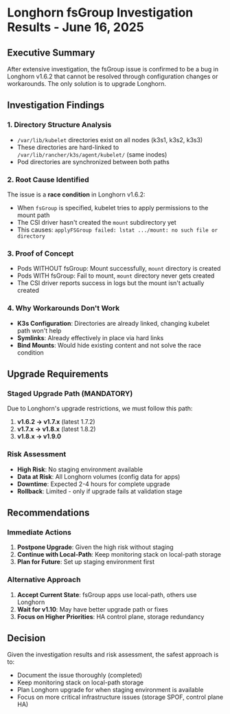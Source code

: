 # Longhorn fsGroup Investigation Results - June 16, 2025

## Executive Summary
After extensive investigation, the fsGroup issue is confirmed to be a bug in Longhorn v1.6.2 that cannot be resolved through configuration changes or workarounds. The only solution is to upgrade Longhorn.

## Investigation Findings

### 1. Directory Structure Analysis
- `/var/lib/kubelet` directories exist on all nodes (k3s1, k3s2, k3s3)
- These directories are hard-linked to `/var/lib/rancher/k3s/agent/kubelet/` (same inodes)
- Pod directories are synchronized between both paths

### 2. Root Cause Identified
The issue is a **race condition** in Longhorn v1.6.2:
- When `fsGroup` is specified, kubelet tries to apply permissions to the mount path
- The CSI driver hasn't created the `mount` subdirectory yet
- This causes: `applyFSGroup failed: lstat .../mount: no such file or directory`

### 3. Proof of Concept
- Pods WITHOUT fsGroup: Mount successfully, `mount` directory is created
- Pods WITH fsGroup: Fail to mount, `mount` directory never gets created
- The CSI driver reports success in logs but the mount isn't actually created

### 4. Why Workarounds Don't Work
- **K3s Configuration**: Directories are already linked, changing kubelet path won't help
- **Symlinks**: Already effectively in place via hard links
- **Bind Mounts**: Would hide existing content and not solve the race condition

## Upgrade Requirements

### Staged Upgrade Path (MANDATORY)
Due to Longhorn's upgrade restrictions, we must follow this path:
1. **v1.6.2 → v1.7.x** (latest 1.7.2)
2. **v1.7.x → v1.8.x** (latest 1.8.2) 
3. **v1.8.x → v1.9.0**

### Risk Assessment
- **High Risk**: No staging environment available
- **Data at Risk**: All Longhorn volumes (config data for apps)
- **Downtime**: Expected 2-4 hours for complete upgrade
- **Rollback**: Limited - only if upgrade fails at validation stage

## Recommendations

### Immediate Actions
1. **Postpone Upgrade**: Given the high risk without staging
2. **Continue with Local-Path**: Keep monitoring stack on local-path storage
3. **Plan for Future**: Set up staging environment first

### Alternative Approach
1. **Accept Current State**: fsGroup apps use local-path, others use Longhorn
2. **Wait for v1.10**: May have better upgrade path or fixes
3. **Focus on Higher Priorities**: HA control plane, storage redundancy

## Decision
Given the investigation results and risk assessment, the safest approach is to:
- Document the issue thoroughly (completed)
- Keep monitoring stack on local-path storage
- Plan Longhorn upgrade for when staging environment is available
- Focus on more critical infrastructure issues (storage SPOF, control plane HA)